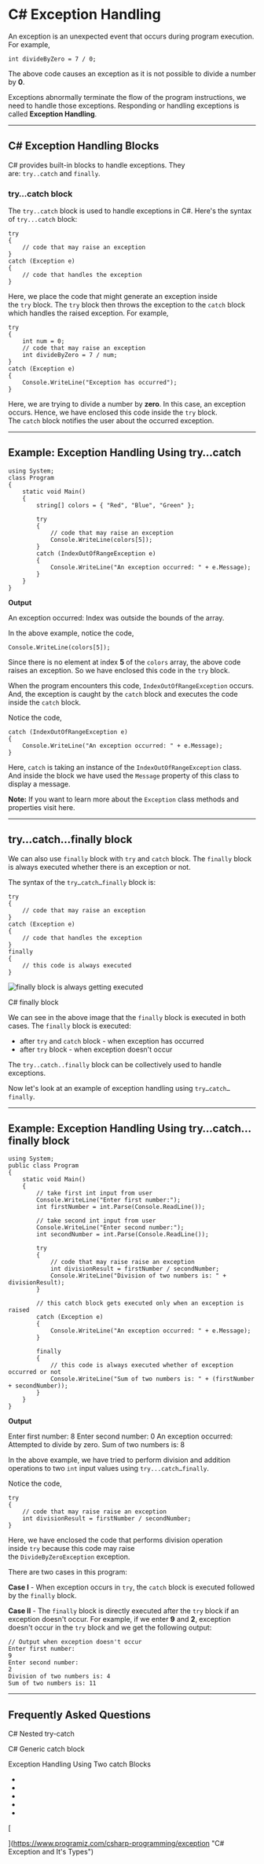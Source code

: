 # C# Exception Handling

An exception is an unexpected event that occurs during program execution. For example,

```
int divideByZero = 7 / 0;
```

The above code causes an exception as it is not possible to divide a number by **0**.

Exceptions abnormally terminate the flow of the program instructions, we need to handle those exceptions. Responding or handling exceptions is called **Exception Handling**.

---

## C# Exception Handling Blocks

C# provides built-in blocks to handle exceptions. They are: `try..catch` and `finally`.

### try…catch block

The `try..catch` block is used to handle exceptions in C#. Here's the syntax of `try...catch` block:

```
try
{
    // code that may raise an exception 
}
catch (Exception e)
{
    // code that handles the exception
}
```

Here, we place the code that might generate an exception inside the `try` block. The `try` block then throws the exception to the `catch` block which handles the raised exception. For example,

```
try
{
    int num = 0;
    // code that may raise an exception 
    int divideByZero = 7 / num;
}
catch (Exception e)
{
    Console.WriteLine("Exception has occurred");
}
```

Here, we are trying to divide a number by **zero**. In this case, an exception occurs. Hence, we have enclosed this code inside the `try` block. The `catch` block notifies the user about the occurred exception.

---

## Example: Exception Handling Using try…catch

```
using System;
class Program
{
    static void Main()
    {
        string[] colors = { "Red", "Blue", "Green" };

        try
        {
            // code that may raise an exception 
            Console.WriteLine(colors[5]);
        }
        catch (IndexOutOfRangeException e)
        {
            Console.WriteLine("An exception occurred: " + e.Message);
        }
    }
}
```

**Output**

An exception occurred: Index was outside the bounds of the array.

In the above example, notice the code,

```
Console.WriteLine(colors[5]);
```

Since there is no element at index **5** of the `colors` array, the above code raises an exception. So we have enclosed this code in the `try` block.

When the program encounters this code, `IndexOutOfRangeException` occurs. And, the exception is caught by the `catch` block and executes the code inside the `catch` block.

Notice the code,

```
catch (IndexOutOfRangeException e)
{
    Console.WriteLine("An exception occurred: " + e.Message);
}
```

Here, `catch` is taking an instance of the `IndexOutOfRangeException` class. And inside the block we have used the `Message` property of this class to display a message.

**Note:** If you want to learn more about the `Exception` class methods and properties visit here.

---

## try…catch…finally block

We can also use `finally` block with `try` and `catch` block. The `finally` block is always executed whether there is an exception or not.

The syntax of the `try…catch…finally` block is:

```
try
{
    // code that may raise an exception
}
catch (Exception e)
{
    // code that handles the exception 
}
finally
{
    // this code is always executed
}
```

![finally block is always getting executed](https://www.programiz.com/sites/tutorial2program/files/csharp-finally-block.png "C# finally block")

C# finally block

We can see in the above image that the `finally` block is executed in both cases. The `finally` block is executed:

- after `try` and `catch` block - when exception has occurred
- after `try` block - when exception doesn't occur

The `try..catch..finally` block can be collectively used to handle exceptions.

Now let's look at an example of exception handling using `try…catch…finally`.

---

## Example: Exception Handling Using try…catch…finally block

```
using System;
public class Program
{
    static void Main()
    {
        // take first int input from user
        Console.WriteLine("Enter first number:");
        int firstNumber = int.Parse(Console.ReadLine());

        // take second int input from user
        Console.WriteLine("Enter second number:");
        int secondNumber = int.Parse(Console.ReadLine());

        try
        {
            // code that may raise raise an exception 
            int divisionResult = firstNumber / secondNumber;
            Console.WriteLine("Division of two numbers is: " + divisionResult);
        }

        // this catch block gets executed only when an exception is raised
        catch (Exception e)
        {
            Console.WriteLine("An exception occurred: " + e.Message);
        }

        finally
        {
            // this code is always executed whether of exception occurred or not 
            Console.WriteLine("Sum of two numbers is: " + (firstNumber + secondNumber));
        }
    }
}
```

**Output**

Enter first number:
8
Enter second number:
0
An exception occurred: Attempted to divide by zero.
Sum of two numbers is: 8

In the above example, we have tried to perform division and addition operations to two `int` input values using `try...catch…finally`.

Notice the code,

```
try
{
    // code that may raise raise an exception 
    int divisionResult = firstNumber / secondNumber;
}
```

Here, we have enclosed the code that performs division operation inside `try` because this code may raise the `DivideByZeroException` exception.

There are two cases in this program:

**Case I** - When exception occurs in `try`, the `catch` block is executed followed by the `finally` block.

**Case II** - The `finally` block is directly executed after the `try` block if an exception doesn't occur. For example, if we enter **9** and **2**, exception doesn't occur in the `try` block and we get the following output:

```
// Output when exception doesn't occur 
Enter first number:
9
Enter second number:
2
Division of two numbers is: 4
Sum of two numbers is: 11
```

---

## Frequently Asked Questions

C# Nested try-catch

C# Generic catch block

Exception Handling Using Two catch Blocks

- [](https://www.programiz.com/csharp-programming/exception-handling#introduction)
- [](https://www.programiz.com/csharp-programming/exception-handling#exception-handling-blocks)
- [](https://www.programiz.com/csharp-programming/exception-handling#exception-handling-using-try-catch)
- [](https://www.programiz.com/csharp-programming/exception-handling#try-catch-finally)
- [](https://www.programiz.com/csharp-programming/exception-handling#exception-handling-using-try-catch-finally)

[

  


](https://www.programiz.com/csharp-programming/exception "C# Exception and It's Types")